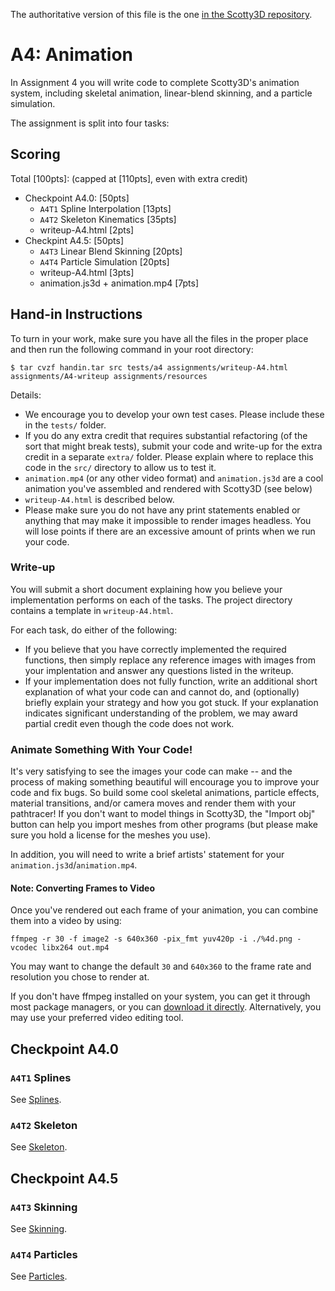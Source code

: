The authoritative version of this file is the one [in the Scotty3D repository](https://github.com/CMU-Graphics/Scotty3D/blob/main/assignments/A4.md).

# A4: Animation

In Assignment 4 you will write code to complete Scotty3D's animation system, including skeletal animation, linear-blend skinning, and a particle simulation.

The assignment is split into four tasks:

## Scoring

Total [100pts]: (capped at [110pts], even with extra credit)
- Checkpoint A4.0: [50pts]
	- `A4T1` Spline Interpolation [13pts]
	- `A4T2` Skeleton Kinematics [35pts]
	- writeup-A4.html [2pts]
- Checkpint A4.5: [50pts]
	- `A4T3` Linear Blend Skinning [20pts]
	- `A4T4` Particle Simulation [20pts]
	- writeup-A4.html [3pts]
	- animation.js3d + animation.mp4 [7pts]
## Hand-in Instructions

To turn in your work, make sure you have all the files in the proper place and then run the following command in your root directory:
```
$ tar cvzf handin.tar src tests/a4 assignments/writeup-A4.html assignments/A4-writeup assignments/resources
```

Details:
- We encourage you to develop your own test cases. Please include these in the `tests/` folder.
- If you do any extra credit that requires substantial refactoring (of the sort that might break tests), submit your code and write-up for the extra credit in a separate `extra/` folder. Please explain where to replace this code in the `src/` directory to allow us to test it.
- `animation.mp4` (or any other video format) and `animation.js3d` are a cool animation you've assembled and rendered with Scotty3D (see below)
- `writeup-A4.html` is described below.
- Please make sure you do not have any print statements enabled or anything that may make it impossible to render images headless. You will lose points if there are an excessive amount of prints when we run your code.

### Write-up
You will submit a short document explaining how you believe your implementation performs on each of the tasks. The project directory contains a template in `writeup-A4.html`.

For each task, do either of the following:
* If you believe that you have correctly implemented the required functions, then simply replace any reference images with images from your implentation and answer any questions listed in the writeup. 
* If your implementation does not fully function, write an additional short explanation of what your code can and cannot do, and (optionally) briefly explain your strategy and how you got stuck. If your explanation indicates significant understanding of the problem, we may award partial credit even though the code does not work.

### Animate Something With Your Code!
It's very satisfying to see the images your code can make -- and the process of making something beautiful will encourage you to improve your code and fix bugs.
So build some cool skeletal animations, particle effects, material transitions, and/or camera moves and render them with your pathtracer!
If you don't want to model things in Scotty3D, the "Import obj" button can help you import meshes from other programs (but please make sure you hold a license for the meshes you use).

In addition, you will need to write a brief artists' statement for your `animation.js3d`/`animation.mp4`.

#### Note: Converting Frames to Video

Once you've rendered out each frame of your animation, you can combine them into a video by using:

`ffmpeg -r 30 -f image2 -s 640x360 -pix_fmt yuv420p -i ./%4d.png -vcodec libx264 out.mp4`

You may want to change the default `30` and `640x360` to the frame rate and resolution you chose to render at.

If you don't have ffmpeg installed on your system, you can get it through most package managers, or you can [download it directly](https://ffmpeg.org/download.html). Alternatively, you may use your preferred video editing tool.


## Checkpoint A4.0

### `A4T1` Splines
See [Splines](A4/T1-splines.md).

### `A4T2` Skeleton
See [Skeleton](A4/T2-skeleton.md).

## Checkpoint A4.5

### `A4T3` Skinning
See [Skinning](A4/T3-skinning.md).

### `A4T4` Particles
See [Particles](A4/T4-particles.md).